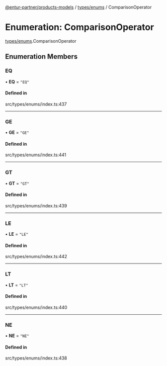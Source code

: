 [@entur-partner/products-models](../README.md) / [types/enums](../modules/types_enums.md) / ComparisonOperator

# Enumeration: ComparisonOperator

[types/enums](../modules/types_enums.md).ComparisonOperator

## Enumeration Members

### EQ

• **EQ** = ``"EQ"``

#### Defined in

src/types/enums/index.ts:437

___

### GE

• **GE** = ``"GE"``

#### Defined in

src/types/enums/index.ts:441

___

### GT

• **GT** = ``"GT"``

#### Defined in

src/types/enums/index.ts:439

___

### LE

• **LE** = ``"LE"``

#### Defined in

src/types/enums/index.ts:442

___

### LT

• **LT** = ``"LT"``

#### Defined in

src/types/enums/index.ts:440

___

### NE

• **NE** = ``"NE"``

#### Defined in

src/types/enums/index.ts:438
